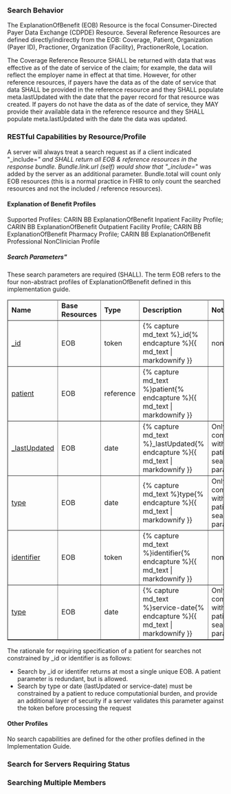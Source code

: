 <!-- search.md {% comment %}
*****************************************************************************************
*                            WARNING: DO NOT EDIT THIS FILE                             *
*                                                                                       *
* This file is generated by SUSHI. Any edits you make to this file will be overwritten. *
*                                                                                       *
* To change the contents of this file, edit the original source file at:                *
* ig-data/input/pagecontent/10_search.md                                                *
*****************************************************************************************
{% endcomment %} -->

<div xmlns="http://www.w3.org/1999/xhtml" xmlns:xsi="http://www.w3.org/2001/XMLSchema-instance" xsi:schemaLocation="http://hl7.org/fhir ../../input-cache/schemas-r5/fhir-single.xsd">

<h3>Search Behavior</h3>

The ExplanationOfBenefit (EOB) Resource is the focal Consumer-Directed Payer Data Exchange (CDPDE) Resource. Several Reference Resources are defined directly/indirectly from the EOB: Coverage, Patient, Organization (Payer ID), Practioner, Organization (Facility), PractionerRole, Location.

The Coverage Reference Resource SHALL be returned with data that was effective as of the date of service of the claim; for example, the data will reflect the employer name in effect at that time. However, for other reference resources, if payers have the data as of the date of service that data SHALL be provided in the reference resource and they SHALL populate meta.lastUpdated with the date that the payer record for that resource was created. If payers do not have the data as of the date of service, they MAY provide their available data in the reference resource and they SHALL populate meta.lastUpdated with the date the data was updated.

<h3>RESTful Capabilities by Resource/Profile</h3>

A server will always treat a search request as if a client indicated \"_include=*\" and SHALL return all EOB & reference resources in the response bundle. Bundle.link.url (self) would show that "_include=*" was added by the server as an additional parameter. Bundle.total will count only EOB resources (this is a normal practice in FHIR to only count the searched resources and not the included / reference resources).

<h4>Explanation of Benefit Profiles</h4>

Supported Profiles: CARIN BB ExplanationOfBenefit Inpatient Facility Profile; CARIN BB ExplanationOfBenefit Outpatient Facility Profile; CARIN BB ExplanationOfBenefit Pharmacy Profile; CARIN BB ExplanationOfBenefit Professional NonClinician Profile

<h5>Search Parameters"</h5>

These search parameters are required (SHALL). The term EOB refers to the four non-abstract profiles of ExplanationOfBenefit defined in this implementation guide.

<table border="1" class="codes">
  <thead>
    <tr>
      <td>
        <b>Name</b>
      </td>
      <td>
        <b>Base Resources</b>
      </td>
      <td>
        <b>Type</b>
      </td>
      <td>
        <b>Description</b>
      </td>
      <td>
        <b>Notes</b>
      </td>
        <td>
        <b>Example</b>
      </td>
    </tr>
  </thead>
  <tbody>
    <tr>
              <td><a href="SearchParameter-carinbb-_id.html">_id</a></td>
              <td>EOB</td>
              <td>token</td>
              <td>{% capture md_text %}_id{% endcapture %}{{ md_text | markdownify }}</td>
              <td>none</td>
              <td>{% capture md_text %}GET [base]/ExplanationOfBenefit?_id=[id]{% endcapture %}{{ md_text | markdownify }}</td>
            </tr>
            <tr>
              <td><a href="SearchParameter-carinbb-patient.html">patient</a></td>
              <td>EOB</td>
              <td>reference</td>
              <td>{% capture md_text %}patient{% endcapture %}{{ md_text | markdownify }}</td>
              <td></td>
              <td>{% capture md_text %}GET [base]/ExplanationOfBenefit?patient=[patient]{% endcapture %}{{ md_text | markdownify }}</td>
            </tr>
            <tr>
              <td><a href="SearchParameter-carinbb-_lastUpdated_.html">_lastUpdated</a></td>
              <td>EOB</td>
              <td>date</td>
              <td>{% capture md_text %}_lastUpdated{% endcapture %}{{ md_text | markdownify }}</td>
              <td>Only in combination with the patient search parameter.</td>
              <td>{% capture md_text %}GET [base]/ExplanationOfBenefit?_lastUpdated=[prefix][date]
{% endcapture %}{{ md_text | markdownify }}</td>
            </tr>
                      <tr>
              <td><a href="SearchParameter-carinbb-type.html">type</a></td>
              <td>EOB</td>
              <td>date</td>
              <td>{% capture md_text %}type{% endcapture %}{{ md_text | markdownify }}</td>
              <td>Only in combination with the patient search parameter.</td>
              <td>{% capture md_text %}GET [base]/ExplanationOfBenefit?type=[system]|[code]
{% endcapture %}{{ md_text | markdownify }}</td>
            </tr>
            <tr>
              <td><a href="SearchParameter-carinbb-identifier.html">identifier</a></td>
              <td>EOB</td>
              <td>token</td>
              <td>{% capture md_text %}identifier{% endcapture %}{{ md_text | markdownify }}</td>
               <td>none</td>
               <td>{% capture md_text %}GET [base]/ExplanationOfBenefit?identifier=[system]|[value]{% endcapture %}{{ md_text | markdownify }}</td>
            </tr>
            <tr>
              <td><a href="SearchParameter-carinbb-service-date.html">type</a></td>
              <td>EOB</td>
              <td>date</td>
              <td>{% capture md_text %}service-date{% endcapture %}{{ md_text | markdownify }}</td>
               <td>Only in combination with the patient search parameter.</td>
               <td>{% capture md_text %}GET [base]/ExplanationOfBenefit?service-date=[prefix][date]
{% endcapture %}{{ md_text | markdownify }} </td>
            </tr>
           </tbody>
</table>
The rationale for requiring specification of a patient for searches not constrained by _id or identifier  is as follows:
<ul>
<li>Search by _id or identifer returns at most a single unique EOB.  A patient parameter is redundant, but is allowed.</li>
<li>Search by type or date (lastUpdated or service-date) must be constrained by a patient to reduce computationial burden, and provide an additional layer of security if a server validates this parameter against the token before processing the request</li>
</ul>

<h4>Other Profiles</h4>
No search capabilities are defined for the other profiles defined in the Implementation Guide.  
<h3>Search for Servers Requiring Status </h3>
<h3>Searching Multiple Members</h3>
</div>
